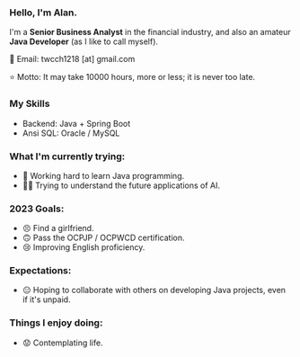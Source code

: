 ### Hello, I'm Alan.

I'm a **Senior Business Analyst** in the financial industry, 
and also an amateur **Java Developer** (as I like to call myself).

📧 Email: twcch1218 [at] gmail.com  

⭐ Motto: It may take 10000 hours, more or less; it is never too late.

### My Skills
 - Backend: Java + Spring Boot
 - Ansi SQL: Oracle / MySQL

### What I'm currently trying:
 - 🤪 Working hard to learn Java programming.
 - 😵‍💫 Trying to understand the future applications of AI.

### 2023 Goals:
 - 😣 Find a girlfriend.
 - 🙃 Pass the OCPJP / OCPWCD certification.
 - 😢 Improving English proficiency.

### Expectations:
 - 😑 Hoping to collaborate with others on developing Java projects, even if it's unpaid.

### Things I enjoy doing:
 - 😟 Contemplating life.
